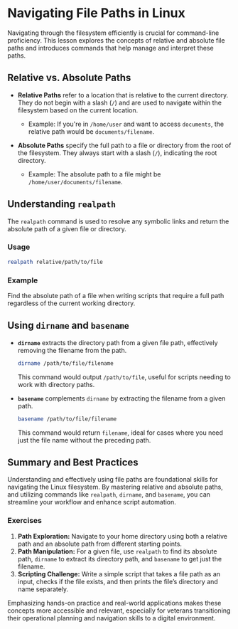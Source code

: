 # Navigating File Paths in Linux

Navigating through the filesystem efficiently is crucial for command-line proficiency. This lesson explores the concepts of relative and absolute file paths and introduces commands that help manage and interpret these paths.

## Relative vs. Absolute Paths

- **Relative Paths** refer to a location that is relative to the current directory. They do not begin with a slash (`/`) and are used to navigate within the filesystem based on the current location.
  
  - Example: If you're in `/home/user` and want to access `documents`, the relative path would be `documents/filename`.

- **Absolute Paths** specify the full path to a file or directory from the root of the filesystem. They always start with a slash (`/`), indicating the root directory.
  
  - Example: The absolute path to a file might be `/home/user/documents/filename`.

## Understanding `realpath`

The `realpath` command is used to resolve any symbolic links and return the absolute path of a given file or directory.

### Usage
```bash
realpath relative/path/to/file
```

### Example
Find the absolute path of a file when writing scripts that require a full path regardless of the current working directory.

## Using `dirname` and `basename`

- **`dirname`** extracts the directory path from a given file path, effectively removing the filename from the path.

  ```bash
  dirname /path/to/file/filename
  ```

  This command would output `/path/to/file`, useful for scripts needing to work with directory paths.

- **`basename`** complements `dirname` by extracting the filename from a given path.

  ```bash
  basename /path/to/file/filename
  ```

  This command would return `filename`, ideal for cases where you need just the file name without the preceding path.

## Summary and Best Practices

Understanding and effectively using file paths are foundational skills for navigating the Linux filesystem. By mastering relative and absolute paths, and utilizing commands like `realpath`, `dirname`, and `basename`, you can streamline your workflow and enhance script automation.

### Exercises

1. **Path Exploration:** Navigate to your home directory using both a relative path and an absolute path from different starting points.
2. **Path Manipulation:** For a given file, use `realpath` to find its absolute path, `dirname` to extract its directory path, and `basename` to get just the filename.
3. **Scripting Challenge:** Write a simple script that takes a file path as an input, checks if the file exists, and then prints the file’s directory and name separately.

Emphasizing hands-on practice and real-world applications makes these concepts more accessible and relevant, especially for veterans transitioning their operational planning and navigation skills to a digital environment.